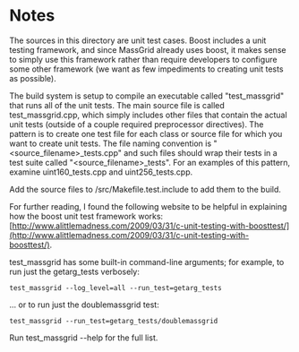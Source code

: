 # Notes
The sources in this directory are unit test cases.  Boost includes a
unit testing framework, and since MassGrid already uses boost, it makes
sense to simply use this framework rather than require developers to
configure some other framework (we want as few impediments to creating
unit tests as possible).

The build system is setup to compile an executable called "test_massgrid"
that runs all of the unit tests.  The main source file is called
test_massgrid.cpp, which simply includes other files that contain the
actual unit tests (outside of a couple required preprocessor
directives).  The pattern is to create one test file for each class or
source file for which you want to create unit tests.  The file naming
convention is "<source_filename>_tests.cpp" and such files should wrap
their tests in a test suite called "<source_filename>_tests".  For an
examples of this pattern, examine uint160_tests.cpp and
uint256_tests.cpp.

Add the source files to /src/Makefile.test.include to add them to the build.

For further reading, I found the following website to be helpful in
explaining how the boost unit test framework works:
[http://www.alittlemadness.com/2009/03/31/c-unit-testing-with-boosttest/](http://www.alittlemadness.com/2009/03/31/c-unit-testing-with-boosttest/).

test_massgrid has some built-in command-line arguments; for
example, to run just the getarg_tests verbosely:

    test_massgrid --log_level=all --run_test=getarg_tests

... or to run just the doublemassgrid test:

    test_massgrid --run_test=getarg_tests/doublemassgrid

Run  test_massgrid --help   for the full list.

